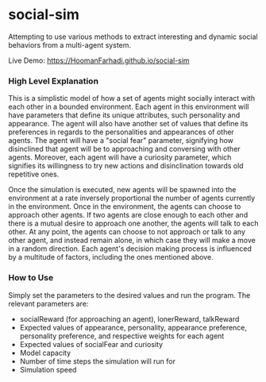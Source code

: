 # social-sim
Attempting to use various methods to extract interesting and dynamic social behaviors from a multi-agent system.

Live Demo: https://HoomanFarhadi.github.io/social-sim

### High Level Explanation

This is a simplistic model of how a set of agents might socially interact with each other in a bounded environment. Each agent in this environment will have parameters that define its unique attributes, such personality and appearance. The agent will also have another set of values that define its preferences in regards to the personalities and appearances of other agents. The agent will have a "social fear" parameter, signifying how disinclined that agent will be to approaching and conversing with other agents. Moreover, each agent will have a curiosity parameter, which signifies its willingness to try new actions and disinclination towards old repetitive ones.

Once the simulation is executed, new agents will be spawned into the environment at a rate inversely proportional the number of agents currently in the environment. Once in the environment, the agents can choose to approach other agents. If two agents are close enough to each other and there is a mutual desire to approach one another, the agents will talk to each other. At any point, the agents can choose to not approach or talk to any other agent, and instead remain alone, in which case they will make a move in a random direction. Each agent's decision making process is influenced by a multitude of factors, including the ones mentioned above.

### How to Use

Simply set the parameters to the desired values and run the program. The relevant parameters are:

* socialReward (for approaching an agent), lonerReward, talkReward 
* Expected values of appearance, personality, appearance preference, personality preference, and respective weights for each agent
* Expected values of socialFear and curiosity
* Model capacity
* Number of time steps the simulation will run for
* Simulation speed

<!-- ### Initial Observations -->

<!-- photos, videos, other demonstrations -->

<!-- ### Next Steps -->

<!-- Incomplete -->
